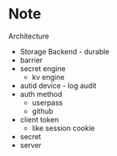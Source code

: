 Note
===

Architecture
- Storage Backend - durable
- barrier
- secret engine
  - kv engine
- autid device - log audit
- auth method
  - userpass
  - github
- client token
  - like session cookie
- secret
- server
